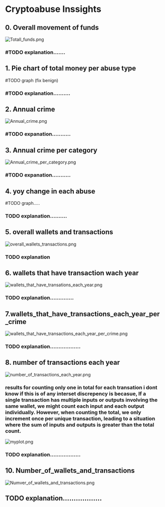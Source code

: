# Cryptoabuse Inssights

## 0. Overall movement of funds  

![Totall_funds.png](plots/0_Overall_crime/Totall_funds.png)

### #TODO explanation....... 

## 1. Pie chart of total money per abuse type

#TODO graph (fix benign)

### #TODO explanation..........

## 2. Annual crime

![Annual_crime.png](plots/2_Annual_crime/Annual_crime.png)

### #TODO expanation...........

## 3. Annual crime per category

![Annual_crime_per_category.png](plots/3_Annual_crime_per_category/Annual_crime_per_category.png)

### #TODO expanation...........

## 4. yoy change in each abuse

#TODO graph.....

### TODO explanation..........

## 5. overall wallets and transactions

![overall_wallets_transactions.png](plots/5_overall_wallets_transactions/overall_wallets_transactions.png)

### TODO explanation

## 6. wallets that have transaction wach year

![wallets_that_have_transations_each_year.png](plots/6_wallets_that_have_transactions_each_year/wallets_that_have_transations_each_year.png)

### TODO explanation..............

## 7.wallets_that_have_transactions_each_year_per_crime

![wallets_that_have_transactions_each_year_per_crime.png](plots/7_wallets_that_have_transactions_each_year_per_crime/wallets_that_have_transactions_each_year_per_crime.png)

### TODO explanation..................

## 8. number of transactions each year

![number_of_transactions_each_year.png](plots/8_number_of_transactions_each_year/number_of_transactions_each_year.png)

### results for counting only one in total for each transation i dont know if this is of any interset discrepency is becasue, If a single transaction has multiple inputs or outputs involving the same wallet, we might count each input and each output individually. However, when counting the total, we only increment once per unique transaction, leading to a situation where the sum of inputs and outputs is greater than the total count.


![myplot.png](plots/8_number_of_transactions_each_year/totall_only_one.png) 

### TODO explanation..................


## 10. Number_of_wallets_and_transactions

![Numver_of_wallets_and_transactions.png](plots/10_Number_of_wallets_and_transactions/Numver_of_wallets_and_transactions.png)

## TODO explanation..................

